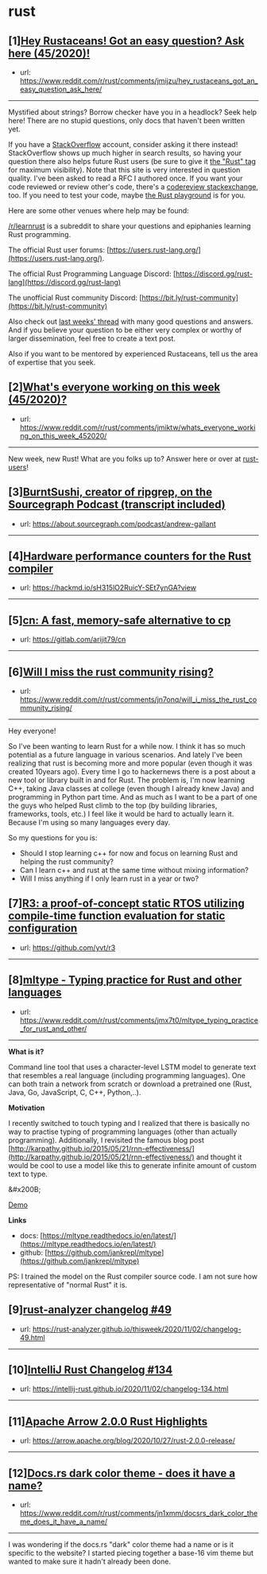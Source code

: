 # rust
## [1][Hey Rustaceans! Got an easy question? Ask here (45/2020)!](https://www.reddit.com/r/rust/comments/jmijzu/hey_rustaceans_got_an_easy_question_ask_here/)
- url: https://www.reddit.com/r/rust/comments/jmijzu/hey_rustaceans_got_an_easy_question_ask_here/
---
Mystified about strings? Borrow checker have you in a headlock? Seek help here! There are no stupid questions, only docs that haven't been written yet.

If you have a [StackOverflow](http://stackoverflow.com/) account, consider asking it there instead! StackOverflow shows up much higher in search results, so having your question there also helps future Rust users (be sure to give it [the "Rust" tag](http://stackoverflow.com/questions/tagged/rust) for maximum visibility). Note that this site is very interested in question quality. I've been asked to read a RFC I authored once. If you want your code reviewed or review other's code, there's a [codereview stackexchange](https://codereview.stackexchange.com/questions/tagged/rust), too. If you need to test your code, maybe [the Rust playground](https://play.rust-lang.org) is for you.

Here are some other venues where help may be found:

[/r/learnrust](https://www.reddit.com/r/learnrust) is a subreddit to share your questions and epiphanies learning Rust programming.

The official Rust user forums: [https://users.rust-lang.org/](https://users.rust-lang.org/).

The official Rust Programming Language Discord: [https://discord.gg/rust-lang](https://discord.gg/rust-lang)

The unofficial Rust community Discord: [https://bit.ly/rust-community](https://bit.ly/rust-community)

Also check out [last weeks' thread](https://reddit.com/r/rust/comments/ji8ukt/hey_rustaceans_got_an_easy_question_ask_here/) with many good questions and answers. And if you believe your question to be either very complex or worthy of larger dissemination, feel free to create a text post.

Also if you want to be mentored by experienced Rustaceans, tell us the area of expertise that you seek.
## [2][What's everyone working on this week (45/2020)?](https://www.reddit.com/r/rust/comments/jmiktw/whats_everyone_working_on_this_week_452020/)
- url: https://www.reddit.com/r/rust/comments/jmiktw/whats_everyone_working_on_this_week_452020/
---
New week, new Rust! What are you folks up to? Answer here or over at [rust-users](https://users.rust-lang.org/t/whats-everyone-working-on-this-week-45-2020/50962?u=llogiq)!
## [3][BurntSushi, creator of ripgrep, on the Sourcegraph Podcast (transcript included)](https://www.reddit.com/r/rust/comments/jmzjjp/burntsushi_creator_of_ripgrep_on_the_sourcegraph/)
- url: https://about.sourcegraph.com/podcast/andrew-gallant
---

## [4][Hardware performance counters for the Rust compiler](https://www.reddit.com/r/rust/comments/jn9892/hardware_performance_counters_for_the_rust/)
- url: https://hackmd.io/sH315lO2RuicY-SEt7ynGA?view
---

## [5][cn: A fast, memory-safe alternative to cp](https://www.reddit.com/r/rust/comments/jn59cv/cn_a_fast_memorysafe_alternative_to_cp/)
- url: https://gitlab.com/arijit79/cn
---

## [6][Will I miss the rust community rising?](https://www.reddit.com/r/rust/comments/jn7onq/will_i_miss_the_rust_community_rising/)
- url: https://www.reddit.com/r/rust/comments/jn7onq/will_i_miss_the_rust_community_rising/
---
Hey everyone! 

So I've been wanting to learn Rust for a while now. I think it has so much potential as a future language in various scenarios. And lately I've been realizing that rust is becoming more and more popular (even though it was created 10years ago). Every time I go to hackernews there is a post about a new tool or library built in and for Rust. The problem is, I'm now learning C++, taking Java classes at college (even though I already knew Java) and programming in Python part time. And as much as I want to be a part of one the guys who helped Rust climb to the top (by building libraries, frameworks, tools, etc.) I feel like it would be hard to actually learn it. Because I'm using so many languages every day. 

So my questions for you is: 

* Should I stop learning c++ for now and focus on learning Rust and helping the rust community? 
* Can I learn c++ and rust at the same time without mixing information?
* Will I miss anything if I only learn rust in a year or two?
## [7][R3: a proof-of-concept static RTOS utilizing compile-time function evaluation for static configuration](https://www.reddit.com/r/rust/comments/jn9ksr/r3_a_proofofconcept_static_rtos_utilizing/)
- url: https://github.com/yvt/r3
---

## [8][mltype - Typing practice for Rust and other languages](https://www.reddit.com/r/rust/comments/jmx7t0/mltype_typing_practice_for_rust_and_other/)
- url: https://www.reddit.com/r/rust/comments/jmx7t0/mltype_typing_practice_for_rust_and_other/
---
**What is it?**

Command line tool that uses a character-level LSTM model to generate text that resembles a real language (including programming languages). One can both train a network from scratch or download a pretrained one (Rust, Java, Go, JavaScript, C, C++, Python,..).

**Motivation**

I recently switched to touch typing and I realized that there is basically no way to practise typing of programming languages (other than actually programming). Additionally, I revisited the famous blog post [http://karpathy.github.io/2015/05/21/rnn-effectiveness/](http://karpathy.github.io/2015/05/21/rnn-effectiveness/) and thought it would be cool to use a model like this to generate infinite amount of custom text to type.

&amp;#x200B;

[Demo](https://i.redd.it/ch024oereww51.gif)

**Links**

* docs: [https://mltype.readthedocs.io/en/latest/](https://mltype.readthedocs.io/en/latest/)
* github: [https://github.com/jankrepl/mltype](https://github.com/jankrepl/mltype)

PS: I trained the model on the Rust compiler source code. I am not sure how representative of "normal Rust" it is.
## [9][rust-analyzer changelog #49](https://www.reddit.com/r/rust/comments/jmob3k/rustanalyzer_changelog_49/)
- url: https://rust-analyzer.github.io/thisweek/2020/11/02/changelog-49.html
---

## [10][IntelliJ Rust Changelog #134](https://www.reddit.com/r/rust/comments/jmolfb/intellij_rust_changelog_134/)
- url: https://intellij-rust.github.io/2020/11/02/changelog-134.html
---

## [11][Apache Arrow 2.0.0 Rust Highlights](https://www.reddit.com/r/rust/comments/jmpdqd/apache_arrow_200_rust_highlights/)
- url: https://arrow.apache.org/blog/2020/10/27/rust-2.0.0-release/
---

## [12][Docs.rs dark color theme - does it have a name?](https://www.reddit.com/r/rust/comments/jn1xmm/docsrs_dark_color_theme_does_it_have_a_name/)
- url: https://www.reddit.com/r/rust/comments/jn1xmm/docsrs_dark_color_theme_does_it_have_a_name/
---
I was wondering if the docs.rs "dark" color theme had a name or is it specific to the website? I started piecing together a base-16 vim theme but wanted to make sure it hadn't already been done.

